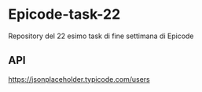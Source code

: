 # Epicode-task-22
Repository del 22 esimo task di fine settimana di Epicode

## API
https://jsonplaceholder.typicode.com/users

